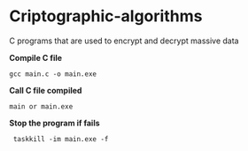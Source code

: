 # Criptographic-algorithms
C programs that are used to encrypt and decrypt massive data

**Compile C file**
```
gcc main.c -o main.exe
```
**Call C file compiled**
```
main or main.exe
```
**Stop the program if fails**
```
 taskkill -im main.exe -f
```
